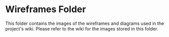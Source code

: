 # Wireframes Folder
This folder contains the images of the wireframes and diagrams used in the project's wiki. Please refer to the wiki for the images stored in this folder.

